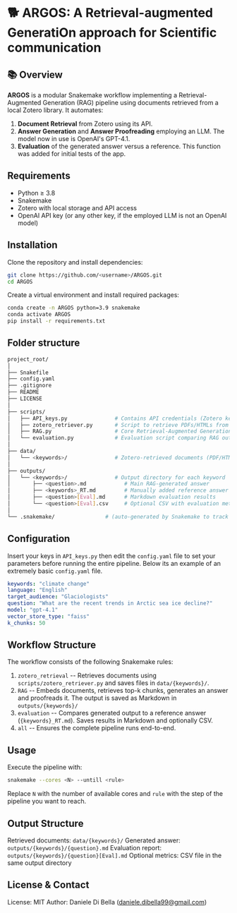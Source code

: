 # 🐕 ARGOS: A Retrieval-augmented GeneratiOn approach for Scientific communication

## 📚 Overview
**ARGOS** is a modular Snakemake workflow implementing a Retrieval-Augmented Generation (RAG) pipeline using documents retrieved from a local Zotero library. It automates: 
1. **Document Retrieval** from Zotero using its API.
2. **Answer Generation** and **Answer Proofreading** employing an LLM. The model now in use is OpenAI's GPT-4.1. 
3. **Evaluation** of the generated answer versus a reference. This function was added for initial tests of the app. 

## Requirements
- Python ≥ 3.8  
- Snakemake  
- Zotero with local storage and API access  
- OpenAI API key (or any other key, if the employed LLM is not an OpenAI model)

## Installation
Clone the repository and install dependencies:
```bash
git clone https://github.com/<username>/ARGOS.git
cd ARGOS
```
Create a virtual environment and install required packages: 
```bash
conda create -n ARGOS python=3.9 snakemake
conda activate ARGOS
pip install -r requirements.txt
```

## Folder structure
```bash
project_root/
│
├── Snakefile
├── config.yaml
├── .gitignore
├── README
├── LICENSE
│
├── scripts/
│   ├── API_keys.py               # Contains API credentials (Zotero key, library ID, OpenAI key)
│   ├── zotero_retriever.py       # Script to retrieve PDFs/HTMLs from Zotero
│   ├── RAG.py                    # Core Retrieval-Augmented Generation logic
│   └── evaluation.py             # Evaluation script comparing RAG output vs reference
│
├── data/
│   └── <keywords>/               # Zotero-retrieved documents (PDF/HTML) for given keyword
│
├── outputs/
│   └── <keywords>/               # Output directory for each keyword
│       ├── <question>.md            # Main RAG-generated answer
│       ├── <keywords>_RT.md         # Manually added reference answer (used in evaluation)
│       ├── <question>[Eval].md      # Markdown evaluation results
│       └── <question>[Eval].csv     # Optional CSV with evaluation metrics (if enabled)
│
└── .snakemake/                # (auto-generated by Snakemake to track workflow state)
```

## Configuration
Insert your keys in `API_keys.py` then edit the `config.yaml` file to set your parameters before running the entire pipeline. Below its an example of an extremely basic `config.yaml` file. 
```yaml
keywords: "climate change"  
language: "English"
target_audience: "Glaciologists"
question: "What are the recent trends in Arctic sea ice decline?"
model: "gpt-4.1"
vector_store_type: "faiss"
k_chunks: 50 
```
## Workflow Structure
The workflow consists of the following Snakemake rules:

1. `zotero_retrieval` -- Retrieves documents using `scripts/zotero_retriever.py` and saves files in `data/{keywords}/`.
2. `RAG` -- Embeds documents, retrieves top-k chunks, generates an answer and proofreads it. The output is saved as Markdown in `outputs/{keywords}/`
3. `evaluation` -- Compares generated output to a reference answer (`{keywords}_RT.md`). Saves results in Markdown and optionally CSV. 
4. `all` -- Ensures the complete pipeline runs end-to-end.

## Usage
Execute the pipeline with:
```bash
snakemake --cores <N> --untill <rule>
```
Replace `N` with the number of available cores and `rule` with the step of the pipeline you want to reach.

## Output Structure
Retrieved documents: `data/{keywords}/`
Generated answer: `outputs/{keywords}/{question}.md`
Evaluation report: `outputs/{keywords}/{question}[Eval].md`
Optional metrics: CSV file in the same output directory

## License & Contact
License: MIT
Author: Daniele Di Bella (daniele.dibella99@gmail.com)
